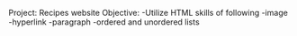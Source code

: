Project: Recipes website
Objective:
    -Utilize HTML skills of following
        -image
        -hyperlink
        -paragraph
        -ordered and unordered lists
        
    